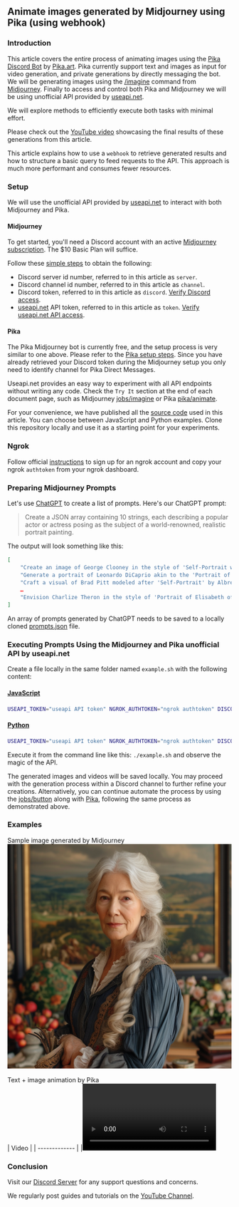 ## Animate images generated by Midjourney using Pika (using webhook)

### Introduction

This article covers the entire process of animating images using the [Pika Discord Bot](https://discord.gg/pika) by [Pika.art](https://pika.art). Pika currently support text and images as input for video generation, and private generations by directly messaging the bot. We will be generating images using the [/imagine](https://docs.midjourney.com/docs/quick-start#5-use-the-imagine-command) command from [Midjourney](https://midjourney.com). Finally to access and control both Pika and Midjourney we will be using unofficial API provided by [useapi.net](https://useapi.net).

We will explore methods to efficiently execute both tasks with minimal effort.   

Please check out the [YouTube video](https://youtu.be/<>) showcasing the final results of these generations from this article.

This article explains how to use a `webhook` to retrieve generated results and how to structure a basic query to feed requests to the API. This approach is much more performant and consumes fewer resources.

### Setup 

We will use the unofficial API provided by [useapi.net](https://useapi.net) to interact with both Midjourney and Pika.

#### Midjourney

To get started, you'll need a Discord account with an active [Midjourney subscription](https://docs.midjourney.com/docs/plans#plan-comparison). The $10 Basic Plan will suffice.

Follow these [simple steps](https://useapi.net/docs/start-here) to obtain the following:

- Discord server id number, referred to in this article as `server`.
- Discord channel id number, referred to in this article as `channel`.
- Discord token, referred to in this article as `discord`. [Verify Discord access](https://useapi.net/docs/start-here/setup-midjourney#verify-discord-access).
- [useapi.net](https://useapi.net) API token, referred to in this article as `token`. [Verify useapi.net API access](https://useapi.net/docs/start-here/setup-useapi#verify-useapinet-api-access).

#### Pika

The Pika Midjourney bot is currently free, and the setup process is very similar to one above. Please refer to the [Pika setup steps](https://useapi.net/docs/start-here/setup-pika). Since you have already retrieved your Discord token during the Midjourney setup you only need to identify channel for Pika Direct Messages.

Useapi.net provides an easy way to experiment with all API endpoints without writing any code. Check the `Try It` section at the end of each document page, such as Midjourney [jobs/imagine](https://useapi.net/docs/api-v2/post-jobs-imagine#try-it) or Pika [pika/animate](https://useapi.net/docs/api-pika-v1/post-pika-animate#try-it).

For your convenience, we have published all the [source code](https://github.com/useapi/examples/tree/main/animate-midjourney-images-with-pika) used in this article. You can choose between JavaScript and Python examples. Clone this repository locally and use it as a starting point for your experiments.

### Ngrok 

Follow official [instructions](https://ngrok.com/docs/getting-started/#step-2-connect-your-account) to sign up for an ngrok account and copy your ngrok `authtoken` from your ngrok dashboard.

### Preparing Midjourney Prompts

Let's use [ChatGPT](https://chat.openai.com) to create a list of prompts. Here's our ChatGPT prompt:

> Create a JSON array containing 10 strings, each describing a popular actor or actress posing as the subject of a world-renowned, realistic portrait painting.

The output will look something like this:

```json
[
    "Create an image of George Clooney in the style of 'Self-Portrait with Felt Hat' by Vincent van Gogh.",
    "Generate a portrait of Leonardo DiCaprio akin to the 'Portrait of a Young Man' by Raphael.",
    "Craft a visual of Brad Pitt modeled after 'Self-Portrait' by Albrecht Dürer.",
    …
    "Envision Charlize Theron in the style of 'Portrait of Elisabeth of Austria' by François Clouet."
]
```

An array of prompts generated by ChatGPT needs to be saved to a locally cloned [prompts.json](https://github.com/useapi/examples/blob/main/animate-midjourney-images-with-pika/prompts.json) file.

### Executing Prompts Using the Midjourney and Pika unofficial API by useapi.net

Create a file locally in the same folder named `example.sh` with the following content:

#### [JavaScript](https://github.com/useapi/examples/blob/main/animate-midjourney-images-with-pika/example.js)
```bash
USEAPI_TOKEN="useapi API token" NGROK_AUTHTOKEN="ngrok authtoken" DISCORD="Discord token" MJ_SERVER="Midjourney Discord server" MJ_CHANNEL="Midjourney Discord channel" PIKA_CHANNEL="Pika Discord channel" node ./example.js
```

#### [Python](https://github.com/useapi/examples/blob/main/animate-midjourney-images-with-pika/example.py)
```bash
USEAPI_TOKEN="useapi API token" NGROK_AUTHTOKEN="ngrok authtoken" DISCORD="Discord token" MJ_SERVER="Midjourney Discord server" MJ_CHANNEL="Midjourney Discord channel" PIKA_CHANNEL="Pika Discord channel" python3 ./example.py

```

Execute it from the command line like this: `./example.sh` and observe the magic of the API. 

The generated images and videos will be saved locally. You may proceed with the generation process within a Discord channel to further refine your creations. Alternatively, you can continue automate the process by using the [jobs/button](https://useapi.net/docs/api-v2/post-jobs-button) along with [Pika](https://useapi.net/docs/api-pika-v1), following the same process as demonstrated above.

### Examples

Sample image generated by Midjourney   
![](demo.png)

Text + image animation by Pika  
| Video |
| ------------- |
|<video src="demo.mp4"> |

### Conclusion

Visit our [Discord Server](https://discord.gg/w28uK3cnmF) for any support questions and concerns. 

We regularly post guides and tutorials on the [YouTube Channel](https://www.youtube.com/@midjourneyapi).